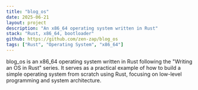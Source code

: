 ```yaml
---
title: "blog_os"
date: 2025-06-21
layout: project
description: "An x86_64 operating system written in Rust"
stack: "Rust, x86_64, bootloader"
github: https://github.com/zen-zap/blog_os
tags: ["Rust", "Operating System", "x86_64"]
---
```


blog_os is an x86_64 operating system written in Rust following the "Writing an OS in Rust" series. It serves as a practical example of how to build a simple operating system from scratch using Rust, focusing on low-level programming and system architecture.
